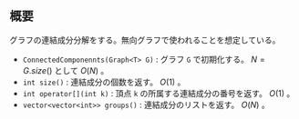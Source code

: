 ## 概要

グラフの連結成分分解をする。無向グラフで使われることを想定している。

- `ConnectedComponennts(Graph<T> G)` : グラフ `G` で初期化する。 $N=G.size()$ として $O(N)$ 。
- `int size()` : 連結成分の個数を返す。 $O(1)$ 。
- `int operator[](int k)` : 頂点 `k` の所属する連結成分の番号を返す。 $O(1)$ 。
- `vector<vector<int>> groups()` : 連結成分のリストを返す。 $O(N)$ 。
